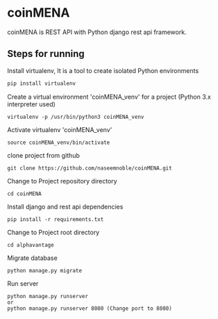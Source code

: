 # coinMENA
coinMENA is REST API with Python django rest api framework.

## Steps for running

Install virtualenv, It is a tool to create isolated Python environments
```bash
pip install virtualenv
```
Create a virtual environment 'coinMENA_venv' for a project (Python 3.x interpreter used)
```
virtualenv -p /usr/bin/python3 coinMENA_venv
```
Activate virtualenv 'coinMENA_venv'
```
source coinMENA_venv/bin/activate
```
clone project from github
```
git clone https://github.com/naseemnoble/coinMENA.git
```
Change to Project repository directory
```
cd coinMENA
```
Install django and rest api dependencies
```
pip install -r requirements.txt
```
Change to Project root directory
```
cd alphavantage
```
Migrate database
```
python manage.py migrate
```
Run server
```
python manage.py runserver
or
python manage.py runserver 8080 (Change port to 8080)